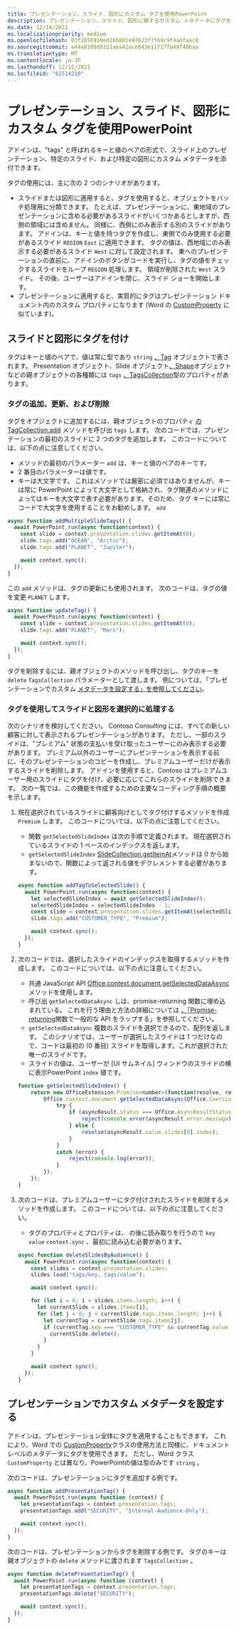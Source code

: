 ```yaml
---
title: プレゼンテーション、スライド、図形にカスタム タグを使用PowerPoint
description: プレゼンテーション、スライド、図形に関するカスタム メタデータにタグを使用する方法について説明します。
ms.date: 12/14/2021
ms.localizationpriority: medium
ms.openlocfilehash: 03f1656919ed16b801e97623f7f69c9f4adfaac8
ms.sourcegitcommit: e44a8109d9323aea42ace643e11717fb49f40baa
ms.translationtype: MT
ms.contentlocale: ja-JP
ms.lasthandoff: 12/15/2021
ms.locfileid: "61514210"
---
```

# <a name="use-custom-tags-for-presentations-slides-and-shapes-in-powerpoint"></a>プレゼンテーション、スライド、図形にカスタム タグを使用PowerPoint

アドインは、"tags" と呼ばれるキーと値のペアの形式で、スライド上のプレゼンテーション、特定のスライド、および特定の図形にカスタム メタデータを添付できます。

タグの使用には、主に次の 2 つのシナリオがあります。

- スライドまたは図形に適用すると、タグを使用すると、オブジェクトをバッチ処理用に分類できます。 たとえば、プレゼンテーションに、東地域のプレゼンテーションに含める必要があるスライドがいくつかあるとしますが、西側の領域には含めません。 同様に、西側にのみ表示する別のスライドがあります。 アドインは、キーと値を持つタグを作成し、東側でのみ使用する必要があるスライド `REGION` `East` に適用できます。 タグの値は、西地域にのみ表示する必要があるスライド `West` に対して設定されます。 東へのプレゼンテーションの直前に、アドインのボタンがコードを実行し、タグの値をチェックするスライドをループ `REGION` 処理します。 領域が削除された `West` スライド。 その後、ユーザーはアドインを閉じ、スライド ショーを開始します。
- プレゼンテーションに適用すると、実質的にタグはプレゼンテーション ドキュメント内のカスタム プロパティになります (Word の [CustomProperty](/javascript/api/word/word.customproperty) に似ています)。

## <a name="tag-slides-and-shapes"></a>スライドと図形にタグを付け

タグはキーと値のペアで、値は常に型であり `string` [、Tag](/javascript/api/powerpoint/powerpoint.tag) オブジェクトで表されます。 Presentation オブジェクト、Slide オブジェクト[](/javascript/api/powerpoint/powerpoint.slide)[、Shape](/javascript/api/powerpoint/powerpoint.presentation)オブジェクトなどの親オブジェクト[](/javascript/api/powerpoint/powerpoint.shape)の各種類には `tags` [、TagsCollection](/javascript/api/powerpoint/powerpoint.tagcollection)型のプロパティがあります。

### <a name="add-update-and-delete-tags"></a>タグの追加、更新、および削除

タグをオブジェクトに追加するには、親オブジェクトのプロパティ [の TagCollection.add](/javascript/api/powerpoint/powerpoint.tagcollection#add_key__value_) メソッドを呼び出 `tags` します。 次のコードでは、プレゼンテーションの最初のスライドに 2 つのタグを追加します。 このコードについては、以下の点に注意してください。

- メソッドの最初のパラメーター `add` は、キーと値のペアのキーです。
- 2 番目のパラメーターは値です。
- キーは大文字です。 これはメソッドでは厳密に必須ではありませんが、キーは常に PowerPoint によって大文字として格納され、タグ関連のメソッドによってはキーを大文字で表す必要があります。そのため、タグ キーには常にコードで大文字を使用することをお勧めします。 `add` 

```javascript
async function addMultipleSlideTags() {
  await PowerPoint.run(async function(context) {
    const slide = context.presentation.slides.getItemAt(0);
    slide.tags.add("OCEAN", "Arctic");
    slide.tags.add("PLANET", "Jupiter");

    await context.sync();
  });
}
```

この `add` メソッドは、タグの更新にも使用されます。 次のコードは、タグの値を変更 `PLANET` します。

```javascript
async function updateTag() {
  await PowerPoint.run(async function(context) {
    const slide = context.presentation.slides.getItemAt(0);
    slide.tags.add("PLANET", "Mars");

    await context.sync();
  });
}
```

タグを削除するには、親オブジェクトのメソッドを呼び出し、タグのキーを `delete` `TagsCollection` パラメーターとして渡します。 例については、「プレゼンテーションでカスタム [メタデータを設定する」を参照してください](#set-custom-metadata-on-the-presentation)。

### <a name="use-tags-to-selectively-process-slides-and-shapes"></a>タグを使用してスライドと図形を選択的に処理する

次のシナリオを検討してください。 Contoso Consulting には、すべての新しい顧客に対して表示されるプレゼンテーションがあります。 ただし、一部のスライドは、"プレミアム" 状態の支払いを受け取ったユーザーにのみ表示する必要があります。 プレミアム以外のユーザーにプレゼンテーションを表示する前に、そのプレゼンテーションのコピーを作成し、プレミアムユーザーだけが表示するスライドを削除します。 アドインを使用すると、Contoso はプレミアムユーザー用のスライドにタグを付け、必要に応じてこれらのスライドを削除できます。 次の一覧では、この機能を作成するための主要なコーディング手順の概要を示します。

1. 現在選択されているスライドに顧客向けとしてタグ付けするメソッドを作成 `Premium` します。 このコードについては、以下の点に注意してください。

    - 関数 `getSelectedSlideIndex` は次の手順で定義されます。 現在選択されているスライドの 1 ベースのインデックスを返します。
    - `getSelectedSlideIndex` [SlideCollection.getItemAt](/javascript/api/powerpoint/powerpoint.slidecollection#getItemAt_index_)メソッドは 0 から始まないので、関数によって返される値をデクレメントする必要があります。

    ```javascript
    async function addTagToSelectedSlide() {
      await PowerPoint.run(async function(context) {
        let selectedSlideIndex = await getSelectedSlideIndex();
        selectedSlideIndex = selectedSlideIndex - 1;
        const slide = context.presentation.slides.getItemAt(selectedSlideIndex);
        slide.tags.add("CUSTOMER_TYPE", "Premium");
    
        await context.sync();
      });
    }
    ```

2. 次のコードでは、選択したスライドのインデックスを取得するメソッドを作成します。 このコードについては、以下の点に注意してください。

    - 共通 JavaScript API [Office.context.document.getSelectedDataAsync](/javascript/api/office/office.document#getSelectedDataAsync_coercionType__callback_)メソッドを使用します。
    - 呼び出 `getSelectedDataAsync` しは、promise-returning 関数に埋め込まれている。 これを行う理由と方法の詳細については [、「Promise-returning](../develop/asynchronous-programming-in-office-add-ins.md#wrap-common-apis-in-promise-returning-functions)関数で一般的な API をラップする」を参照してください。
    - `getSelectedDataAsync` 複数のスライドを選択できるので、配列を返します。 このシナリオでは、ユーザーが選択したスライドは 1 つだけなので、コードは最初の (0 番目) スライドを取得します。これが選択された唯一のスライドです。
    - スライドの値は、ユーザーが [UI サムネイル] ウィンドウのスライドの横に表示PowerPoint `index` 値です。

    ```javascript
    function getSelectedSlideIndex() {
        return new OfficeExtension.Promise<number>(function(resolve, reject) {
            Office.context.document.getSelectedDataAsync(Office.CoercionType.SlideRange, function(asyncResult) {
                try {
                    if (asyncResult.status === Office.AsyncResultStatus.Failed) {
                        reject(console.error(asyncResult.error.message));
                    } else {
                        resolve(asyncResult.value.slides[0].index);
                    }
                } 
                catch (error) {
                    reject(console.log(error));
                }
            });
        });
    }
    ```

3. 次のコードは、プレミアムユーザーにタグ付けされたスライドを削除するメソッドを作成します。 このコードについては、以下の点に注意してください。

    - タグのプロパティとプロパティは、 の後に読み取りを行うので `key` `value` `context.sync` 、最初に読み込む必要があります。

    ```javascript
    async function deleteSlidesByAudience() {
      await PowerPoint.run(async function(context) {
        const slides = context.presentation.slides;
        slides.load("tags/key, tags/value");
    
        await context.sync();
    
        for (let i = 0; i < slides.items.length; i++) {
          let currentSlide = slides.items[i];
          for (let j = 0; j < currentSlide.tags.items.length; j++) {
            let currentTag = currentSlide.tags.items[j];
            if (currentTag.key === "CUSTOMER_TYPE" && currentTag.value === "Premium") {
              currentSlide.delete();
            }
          }
        }
    
        await context.sync();
      });
    }
    ```

## <a name="set-custom-metadata-on-the-presentation"></a>プレゼンテーションでカスタム メタデータを設定する

アドインは、プレゼンテーション全体にタグを適用することもできます。 これにより、Word での [CustomProperty](/javascript/api/word/word.customproperty)クラスの使用方法と同様に、ドキュメント レベルのメタデータにタグを使用できます。 ただし、Word クラス `CustomProperty` とは異なり、PowerPointの値は型のみです `string` 。

次のコードは、プレゼンテーションにタグを追加する例です。 

```javascript
async function addPresentationTag() {
  await PowerPoint.run(async function (context) {
    let presentationTags = context.presentation.tags;
    presentationTags.add("SECURITY", "Internal-Audience-Only");

    await context.sync();
  });
}
```

次のコードは、プレゼンテーションからタグを削除する例です。 タグのキーは親オブジェクトの `delete` メソッドに渡されます `TagsCollection` 。

```javascript
async function deletePresentationTag() {
  await PowerPoint.run(async function (context) {
    let presentationTags = context.presentation.tags;
    presentationTags.delete("SECURITY");

    await context.sync();
  });
}
```
